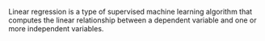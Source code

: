 Linear regression is a type of supervised machine learning algorithm that computes the linear relationship between a dependent variable and one or more independent variables. 


